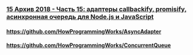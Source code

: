 ### [15 Архив 2018 - Часть 15: адаптеры callbackify, promisify, асинхронная очередь для Node.js и JavaScript](https://www.youtube.com/watch?v=b0XwgMkDo14)

#### https://github.com/HowProgrammingWorks/AsyncAdapter

#### https://github.com/HowProgrammingWorks/ConcurrentQueue

